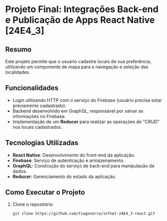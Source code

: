 # Projeto Final: Integrações Back-end e Publicação de Apps React Native [24E4_3]

## Resumo
Este projeto permite que o usuário cadastre locais de sua preferência, utilizando um componente de mapa para a navegação e seleção das localidades.

## Funcionalidades

- Login utilizando HTTP com o serviço do Firebase (usuário precisa estar previamente cadastrado).
- Backend desenvolvido em GraphQL, responsável por salvar as informações no Firebase.
- Implementação de um **Reducer** para realizar as operações de "CRUD" nos locais cadastrados.

## Tecnologias Utilizadas
- **React Native**: Desenvolvimento do front-end da aplicação.
- **Firebase**: Serviço de autenticação e armazenamento.
- **GraphQL**: Construção do serviço de back-end para manipulação de dados.
- **Reducer**: Gerenciamento do estado da aplicação.

## Como Executar o Projeto

1. Clone o repositório:
   ```bash
   git clone https://github.com/tiagoserra/infnet-24E4_3-react.git
